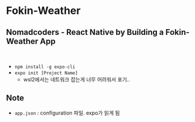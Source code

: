 # Fokin-Weather

## Nomadcoders - React Native by Building a Fokin-Weather App

<br>

- `npm install -g expo-cli`
- `expo init [Project Name]`
  - wsl2에서는 네트워크 잡는게 너무 어려워서 포기..

## Note

- `app.json` : configuration 파일. expo가 읽게 됨
